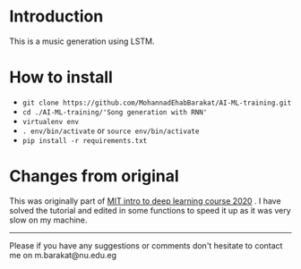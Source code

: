 # Introduction
This is a music generation using LSTM. 

# How to install
- ` git clone https://github.com/MohannadEhabBarakat/AI-ML-training.git `
- `cd ./AI-ML-training/'Song generation with RNN'`
- `virtualenv env`
- `. env/bin/activate` or `source env/bin/activate`
- `pip install -r requirements.txt`

# Changes from original
This was originally part of [MIT intro to deep learning course 2020](http://introtodeeplearning.com/)
. I have solved the tutorial and edited in some functions to speed it up as it was very slow on my machine.
<hr>
Please if you have any suggestions or comments don't hesitate to contact me on 
m.barakat@nu.edu.eg
